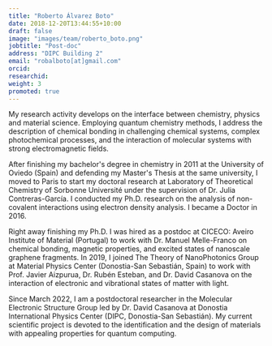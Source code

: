 ```yaml
---
title: "Roberto Álvarez Boto"
date: 2018-12-20T13:44:55+10:00
draft: false
image: "images/team/roberto_boto.png"
jobtitle: "Post-doc"
address: "DIPC Building 2"
email: "robalboto[at]gmail.com"
orcid: 
researchid: 
weight: 3
promoted: true
---
```


My research activity develops on the interface between chemistry, physics and material science. Employing quantum chemistry methods, I address the description of chemical bonding in challenging chemical systems, complex photochemical processes, and the interaction of molecular systems with strong electromagnetic fields.

After finishing my bachelor's degree in chemistry in 2011 at the University of Oviedo (Spain) and defending my Master's Thesis at the same university, I moved to Paris to start my doctoral research at Laboratory of Theoretical Chemistry of Sorbonne Université under the supervision of Dr. Julia Contreras-García. I conducted my Ph.D. research on the analysis of non-covalent interactions using electron density analysis. I became a Doctor in 2016. 

Right away finishing my Ph.D. I was hired as a postdoc at CICECO: Aveiro Institute of Material (Portugal) to work with Dr. Manuel Melle-Franco on chemical bonding, magnetic properties, and excited states of nanoscale graphene fragments. In 2019, I joined The Theory of NanoPhotonics Group at Material Physics Center (Donostia-San Sebastián, Spain) to work with Prof. Javier Aizpurua, Dr. Rubén Esteban, and Dr. David Casanova on the interaction of electronic and vibrational states of matter with light.

Since March 2022, I am a postdoctoral researcher in the Molecular Electronic Structure Group led by Dr. David Casanova at Donostia International Physics Center (DIPC, Donostia-San Sebastián). My current scientific project is devoted to the identification and the design of materials with appealing properties for quantum computing.